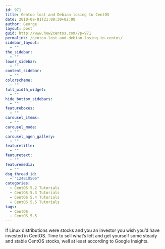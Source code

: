 ```yaml
---
id: 971
title: Gentoo lost and Debian losing to CentOS
date: 2010-08-01T21:09:30+02:00
author: George
layout: post
guid: http://www.how2centos.com/?p=971
permalink: /gentoo-lost-and-debian-losing-to-centos/
sidebar_layout:
  - ""
the_sidebar:
  - ""
lower_sidebar:
  - ""
content_sidebar:
  - ""
colorscheme:
  - ""
full_width_widget:
  - ""
hide_bottom_sidebars:
  - ""
featureboxes:
  - ""
carousel_items:
  - ""
carousel_mode:
  - ""
carousel_ngen_gallery:
  - ""
featuretitle:
  - ""
featuretext:
  - ""
featuremedia:
  - ""
dsq_thread_id:
  - "124810506"
categories:
  - CentOS 5.2 Tutorials
  - CentOS 5.3 Tutorials
  - CentOS 5.4 Tutorials
  - CentOS 5.5 Tutorials
tags:
  - CentOS
  - CentOS 5.5
---
```

If Linux distributions were stocks and you an investor you wish you&#8217;d have invested in CentOS. Time to sell what&#8217;s left and get yourself some steady and stable CentOS stocks, well at least according to Google Insights.